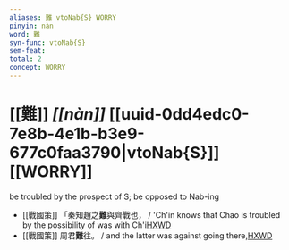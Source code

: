 ```yaml
---
aliases: 難 vtoNab{S} WORRY
pinyin: nàn
word: 難
syn-func: vtoNab{S}
sem-feat: 
total: 2
concept: WORRY 
---
```

# [[難]] *[[nàn]]*  [[uuid-0dd4edc0-7e8b-4e1b-b3e9-677c0faa3790|vtoNab{S}]] [[WORRY]]
be troubled by the prospect of S; be opposed to Nab-ing
 - [[戰國策]] 「秦知趙之**難**與齊戰也， / 'Ch'in knows that Chao is troubled by the possibility of was with Ch'i[HXWD](https://hxwd.org/textview.html?location=KR2e0003_tls_020-1a.4)
 - [[戰國策]] 周君**難**往。 / and the latter was against going there,[HXWD](https://hxwd.org/textview.html?location=KR2e0003_tls_038-1a.4)